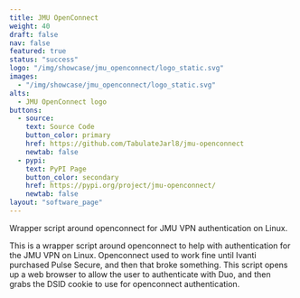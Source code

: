 ```yaml
---
title: JMU OpenConnect
weight: 40
draft: false
nav: false
featured: true
status: "success"
logo: "/img/showcase/jmu_openconnect/logo_static.svg"
images:
  - "/img/showcase/jmu_openconnect/logo_static.svg"
alts:
  - JMU OpenConnect logo
buttons:
  - source:
    text: Source Code
    button_color: primary
    href: https://github.com/TabulateJarl8/jmu-openconnect
    newtab: false
  - pypi:
    text: PyPI Page
    button_color: secondary
    href: https://pypi.org/project/jmu-openconnect/
    newtab: false
layout: "software_page"
---
```


Wrapper script around openconnect for JMU VPN authentication on Linux.

This is a wrapper script around openconnect to help with authentication for the JMU VPN on Linux. Openconnect used to work fine until Ivanti purchased Pulse Secure, and then that broke something. This script opens up a web browser to allow the user to authenticate with Duo, and then grabs the DSID cookie to use for openconnect authentication.
